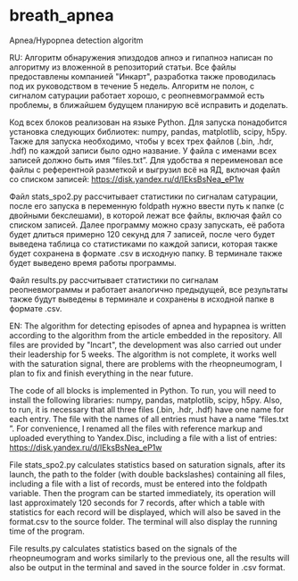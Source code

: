 # breath_apnea
Apnea/Hypopnea detection algoritm

RU: 
Алгоритм обнаружения эпиздодов апноэ и гипапноэ написан по алгоритму из вложенной в репозиторий статьи. Все файлы предоставлены компанией "Инкарт", разработка также проводилась
под их руководством в течение 5 недель. Алгоритм не полон, с сигналом сатурации работает хорошо, с реопневмограммой есть проблемы, в ближайшем будущем планирую всё исправить и доделать. 

Код всех блоков реализован на языке Python. Для запуска понадобится установка следующих библиотек: numpy, pandas, matplotlib, scipy, h5py.
Также для запуска необходимо, чтобы у всех трех файлов (.bin, .hdr, .hdf) по каждой записи было одно название. У файла с именами всех записей должно быть имя “files.txt”. 
Для удобства я переименовал все файлы с референтной разметкой и выгрузил всё на ЯД, включая файл со списком записей: https://disk.yandex.ru/d/IEksBsNea_eP1w

Файл stats_spo2.py рассчитывает статистики по сигналам сатурации, после его запуска в переменную foldpath нужно ввести путь к папке (с двойными бекслешами), в которой лежат все файлы, включая файл со списком записей. Далее программу можно сразу запускать, её работа будет длиться примерно 120 секунд для 7 записей, после чего будет выведена таблица со статистиками по каждой записи, которая также будет сохранена в формате .csv в исходную папку. В терминале также будет выведено время работы программы.

Файл results.py рассчитывает статистики по сигналам реопневмограммы и работает аналогично предыдущей, все результаты также будут выведены в терминале и сохранены в исходной папке 
в формате .csv. 

EN:
The algorithm for detecting episodes of apnea and hypapnea is written according to the algorithm from the article embedded in the repository. All files are provided by "Incart", the development was also carried out under their leadership for 5 weeks. The algorithm is not complete, it works well with the saturation signal, there are problems with the rheopneumogram, I plan to fix and finish everything in the near future.

The code of all blocks is implemented in Python. To run, you will need to install the following libraries: numpy, pandas, matplotlib, scipy, h5py.
Also, to run, it is necessary that all three files (.bin, .hdr, .hdf) have one name for each entry. The file with the names of all entries must have a name “files.txt ”.
For convenience, I renamed all the files with reference markup and uploaded everything to Yandex.Disc, including a file with a list of entries: https://disk.yandex.ru/d/IEksBsNea_eP1w

File stats_spo2.py calculates statistics based on saturation signals, after its launch, the path to the folder (with double backslashes) containing all files, including a file with a list of records, must be entered into the foldpath variable. Then the program can be started immediately, its operation will last approximately 120 seconds for 7 records, after which a table with statistics for each record will be displayed, which will also be saved in the format.csv to the source folder. The terminal will also display the running time of the program.

File results.py calculates statistics based on the signals of the rheopneumogram and works similarly to the previous one, all the results will also be output in the terminal and saved in the source folder in .csv format.

